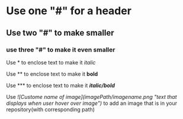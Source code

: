 # Use one "#" for a header
## Use two "#" to make smaller
### use three "#" to make it even smaller

Use * to enclose text to make it *italic*

Use ** to enclose text to make it **bold**

Use *** to enclose text to make it ***italic/bold***

Use *\!\[Custome name of image](imagePath/imagename.png "text that displays when user hover over image")* to add an image that is in your repository(with corresponding path)
